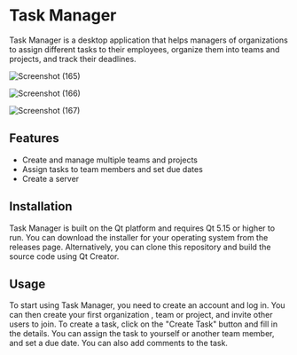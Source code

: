 # Task Manager

Task Manager is a desktop application that helps managers of organizations to assign different tasks to their employees, organize them into teams and projects, and track their deadlines.

![Screenshot (165)](https://github.com/imanzk/Task-Manager/assets/121439599/44df6946-b2d6-47d2-877e-09c514695b9d)

![Screenshot (166)](https://github.com/imanzk/Task-Manager/assets/121439599/88edf633-696d-4817-b24b-58b619332978)

![Screenshot (167)](https://github.com/imanzk/Task-Manager/assets/121439599/4f0cf67c-75a6-4596-9962-fb9ed71becb1)

## Features

- Create and manage multiple teams and projects
- Assign tasks to team members and set due dates
- Create a server

## Installation

Task Manager is built on the Qt platform and requires Qt 5.15 or higher to run. You can download the installer for your operating system from the releases page. Alternatively, you can clone this repository and build the source code using Qt Creator.

## Usage

To start using Task Manager, you need to create an account and log in. You can then create your first organization , team or project, and invite other users to join. To create a task, click on the "Create Task" button and fill in the details. You can assign the task to yourself or another team member, and set a due date. You can also add comments to the task.
